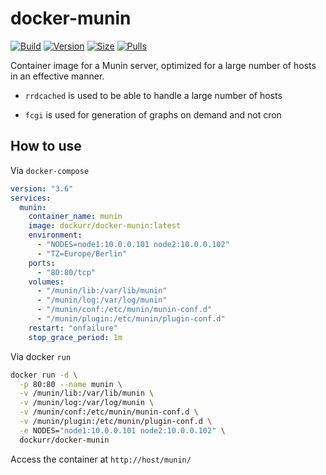 docker-munin
=============

[![Build]][build_url]
[![Version]][tag_url]
[![Size]][tag_url]
[![Pulls]][hub_url]

Container image for a Munin server, optimized for a large number of hosts in an effective manner.

* `rrdcached` is used to be able to handle a large number of hosts

* `fcgi` is used for generation of graphs on demand and not cron

## How to use

Via `docker-compose`

```yaml
version: "3.6"
services:
  munin:
    container_name: munin
    image: dockurr/docker-munin:latest
    environment:
      - "NODES=node1:10.0.0.101 node2:10.0.0.102"
      - "TZ=Europe/Berlin"
    ports:
      - "80:80/tcp"
    volumes:
      - "/munin/lib:/var/lib/munin"
      - "/munin/log:/var/log/munin"
      - "/munin/conf:/etc/munin/munin-conf.d"
      - "/munin/plugin:/etc/munin/plugin-conf.d"
    restart: "onfailure"
    stop_grace_period: 1m
```

Via docker `run`

```bash
docker run -d \
  -p 80:80 --name munin \
  -v /munin/lib:/var/lib/munin \
  -v /munin/log:/var/log/munin \
  -v /munin/conf:/etc/munin/munin-conf.d \
  -v /munin/plugin:/etc/munin/plugin-conf.d \
  -e NODES="node1:10.0.0.101 node2:10.0.0.102" \
  dockurr/docker-munin
```

Access the container at `http://host/munin/`

[build_url]: https://github.com/dockur/docker-munin/
[hub_url]: https://hub.docker.com/r/dockurr/docker-munin
[tag_url]: https://hub.docker.com/r/dockurr/docker-munin/tags

[Build]: https://github.com/dockur/docker-munin/actions/workflows/build.yml/badge.svg
[Size]: https://img.shields.io/docker/image-size/dockurr/docker-munin/latest?color=066da5&label=size
[Pulls]: https://img.shields.io/docker/pulls/dockurr/docker-munin.svg?style=flat&label=pulls&logo=docker
[Version]: https://img.shields.io/docker/v/dockurr/docker-munin?arch=amd64&sort=date&color=066da5
